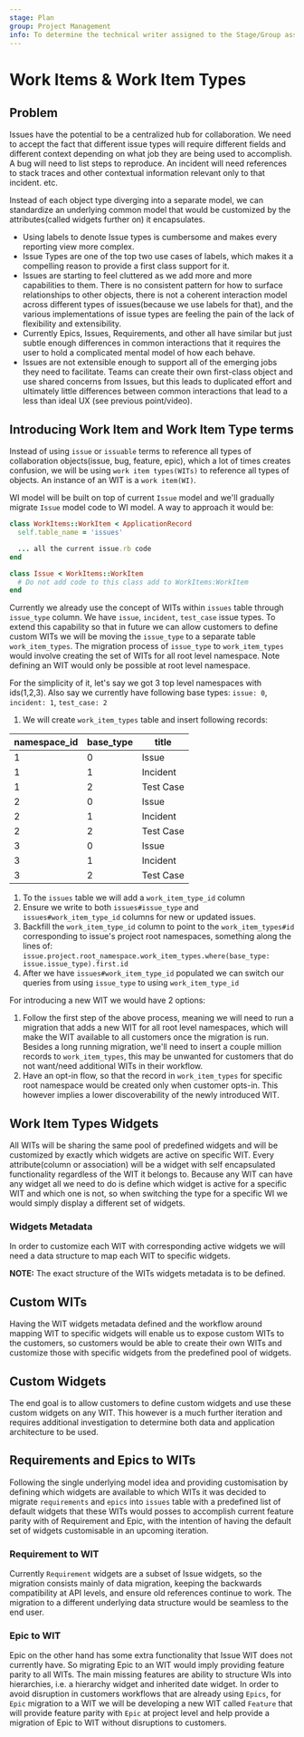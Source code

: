 ```yaml
---
stage: Plan
group: Project Management
info: To determine the technical writer assigned to the Stage/Group associated with this page, see https://about.gitlab.com/handbook/engineering/ux/technical-writing/#assignments
---
```

# Work Items & Work Item Types

## Problem

Issues have the potential to be a centralized hub for collaboration. We need to accept the
fact that different issue types will require different fields and different context depending
on what job they are being used to accomplish. A bug will need to list steps to reproduce. An
incident will need references to stack traces and other contextual information relevant only
to that incident. etc.

Instead of each object type diverging into a separate model, we can standardize an underlying
common model that would be customized by the attributes(called widgets further on) it encapsulates.

- Using labels to denote Issue types is cumbersome and makes every reporting view more complex.
- Issue Types are one of the top two use cases of labels, which makes it a compelling reason to
  provide a first class support for it.
- Issues are starting to feel cluttered as we add more and more capabilities to them. There
  is no consistent pattern for how to surface relationships to other objects, there is not a
  coherent interaction model across different types of issues(because we use labels for that),
  and the various implementations of issue types are feeling the pain of the lack of flexibility
  and extensibility.
- Currently Epics, Issues, Requirements, and other all have similar but just subtle enough
  differences in common interactions that it requires the user to hold a complicated mental
  model of how each behave.
- Issues are not extensible enough to support all of the emerging jobs they need to facilitate.
  Teams can create their own first-class object and use shared concerns from Issues, but this
  leads to duplicated effort and ultimately little differences between common interactions that
  lead to a less than ideal UX (see previous point/video).

## Introducing Work Item and Work Item Type terms

Instead of using `issue` or `issuable` terms to reference all types of collaboration
objects(issue, bug, feature, epic), which a lot of times creates confusion, we will be
using `work item types(WITs)` to reference all types of objects. An instance of an WIT
is a `work item(WI)`.

WI model will be built on top of current `Issue` model and we'll gradually migrate `Issue`
model code to WI model. A way to approach it would be:

```ruby
class WorkItems::WorkItem < ApplicationRecord
  self.table_name = 'issues'

  ... all the current issue.rb code
end

class Issue < WorkItems::WorkItem
  # Do not add code to this class add to WorkItems:WorkItem
end
```

Currently we already use the concept of WITs within `issues` table through `issue_type`
column. We have `issue`, `incident`, `test_case` issue types. To extend this capability
so that in future we can allow customers to define custom WITs we will be moving the
`issue_type` to a separate table `work_item_types`. The migration process of `issue_type`
to `work_item_types` would involve creating the set of WITs for all root level namespace.
Note defining an WIT would only be possible at root level namespace.

For the simplicity of it, let's say we got 3 top level namespaces with ids(1,2,3). Also say
we currently have following base types: `issue: 0`, `incident: 1`, `test_case: 2`

1. We will create `work_item_types` table and insert following records:

| namespace_id |  base_type | title     |
| -----------  | ---------- | -----     |
| 1            | 0          | Issue     |
| 1            | 1          | Incident  |
| 1            | 2          | Test Case |
| 2            | 0          | Issue     |
| 2            | 1          | Incident  |
| 2            | 2          | Test Case |
| 3            | 0          | Issue     |
| 3            | 1          | Incident  |
| 3            | 2          | Test Case |

1. To the `issues` table we will add a `work_item_type_id` column
1. Ensure we write to both `issues#issue_type` and `issues#work_item_type_id` columns for
   new or updated issues.
1. Backfill the `work_item_type_id` column to point to the `work_item_types#id` corresponding
   to issue's project root namespaces, something along the lines of:
   `issue.project.root_namespace.work_item_types.where(base_type: issue.issue_type).first.id`
1. After we have `issues#work_item_type_id` populated we can switch our queries from
   using `issue_type` to using `work_item_type_id`

For introducing a new WIT we would have 2 options:

1. Follow the first step of the above process, meaning we will need to run a migration
   that adds a new WIT for all root level namespaces, which will make the WIT available to
   all customers once the migration is run. Besides a long running migration, we'll need to
   insert a couple million records to `work_item_types`, this may be unwanted for customers
   that do not want/need additional WITs in their workflow.
1. Have an opt-in flow, so that the record in `work_item_types` for specific root namespace
   would be created only when customer opts-in. This however implies a lower discoverability
   of the newly introduced WIT.

## Work Item Types Widgets

All WITs will be sharing the same pool of predefined widgets and will be customized by
exactly which widgets are active on specific WIT. Every attribute(column or association)
will be a widget with self encapsulated functionality regardless of the WIT it belongs to.
Because any WIT can have any widget all we need to do is define which widget is active for a
specific WIT and which one is not, so when switching the type for a specific WI we would simply
display a different set of widgets.

### Widgets Metadata

In order to customize each WIT with corresponding active widgets we will need a data
structure to map each WIT to specific widgets.

**NOTE:** The exact structure of the WITs widgets metadata is to be defined.

## Custom WITs

Having the WIT widgets metadata defined and the workflow around mapping WIT to specific
widgets will enable us to expose custom WITs to the customers, so customers would be able
to create their own WITs and customize those with specific widgets from the predefined
pool of widgets.

## Custom Widgets

The end goal is to allow customers to define custom widgets and use these custom
widgets on any WIT. This however is a much further iteration and requires additional
investigation to determine both data and application architecture to be used.

## Requirements and Epics to WITs

Following the single underlying model idea and providing customisation by defining which
widgets are available to which WITs it was decided to migrate `requirements` and `epics`
into `issues` table with a predefined list of default widgets that these WITs would posses
to accomplish current feature parity with of Requirement and Epic, with the intention of
having the default set of widgets customisable in an upcoming iteration.

### Requirement to WIT

Currently `Requirement` widgets are a subset of Issue widgets, so the migration consists
mainly of data migration, keeping the backwards compatibility at API levels, and ensure
old references continue to work. The migration to a different underlying data structure
would be seamless to the end user.

### Epic to WIT

Epic on the other hand has some extra functionality that Issue WIT does not currently
have. So migrating Epic to an WIT would imply providing feature parity to all WITs. The
main missing features are ability to structure WIs into hierarchies, i.e. a hierarchy
widget and inherited date widget. In order to avoid disruption in customers workflows
that are already using `Epics`, for `Epic` migration to a WIT we will be developing a
new WIT called `Feature` that will provide feature parity with `Epic` at project level
and help provide a migration of Epic to WIT without disruptions to customers.
